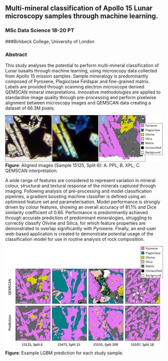 ## Multi-mineral classification of Apollo 15 Lunar microscopy samples through machine learning.

### MSc Data Science 18-20 PT  
###Birkbeck College, University of London

### Abstract

This study analyses the potential to perform multi-mineral classification of Lunar basalts through machine learning, using microscopy data collected from Apollo 15 mission samples. Sample mineralogy is predominantly composed of Pyroxene, Plagioclase Feldspar and fine-grained matrix. Labels are provided through scanning electron microscope derived QEMSCAN mineral interpretations. Innovative methodologies are applied to standardise image quality through pre-processing and perform pixelwise alignment between microscopy images and QEMSCAN data creating a dataset of 66.3M pixels.

![Aligned Dataset](report/report_alignment.png)  
**Figure**: Aligned images (Sample 15125, Split 6): A. PPL; B. XPL; C. QEMSCAN interpretation.

A wide range of features are considered to represent variation in mineral colour, structural and textural response of the minerals captured through imaging. Following analysis of pre-processing and model classification pipelines, a gradient boosting machine classifier is defined using an optimised feature set and parameterisation. Model performance is strongly driven by colour features, showing an overall accuracy of 81.1% and Dice similarity coefficient of 0.66. Performance is predominantly achieved through accurate prediction of predominant mineralogies, struggling to correctly classify Olivine and Silica, for which feature properties are demonstrated to overlap significantly with Pyroxene. Finally, an end-user web-based application is created to demonstrate potential usage of the classification model for use in routine analysis of rock composition.

![Semantic Segmentation](report/report_segmentation.png)  
**Figure**: Example LGBM prediction for each study sample.